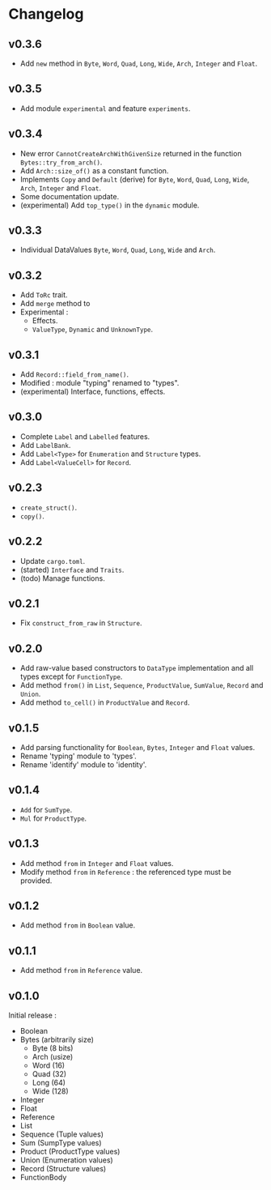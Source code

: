 # Changelog

## v0.3.6

- Add `new` method in `Byte`, `Word`, `Quad`, `Long`, `Wide`, `Arch`, `Integer` and `Float`.

## v0.3.5

- Add module `experimental` and feature `experiments`.

## v0.3.4

- New error `CannotCreateArchWithGivenSize` returned in the function `Bytes::try_from_arch()`.
- Add `Arch::size_of()` as a constant function.
- Implements `Copy` and `Default` (derive) for `Byte`, `Word`, `Quad`, `Long`, `Wide`, `Arch`, `Integer` and `Float`.
- Some documentation update.
- (experimental) Add `top_type()` in the `dynamic` module.

## v0.3.3

- Individual DataValues `Byte`, `Word`, `Quad`, `Long`, `Wide` and `Arch`.

## v0.3.2

- Add `ToRc` trait.
- Add `merge` method to 
- Experimental :
  - Effects.
  - `ValueType`, `Dynamic` and  `UnknownType`.

## v0.3.1

- Add `Record::field_from_name()`.
- Modified : module "typing" renamed to "types".
- (experimental) Interface, functions, effects.

## v0.3.0

- Complete `Label` and `Labelled` features.
- Add `LabelBank`.
- Add `Label<Type>` for `Enumeration` and `Structure` types.
- Add `Label<ValueCell>` for `Record`.

## v0.2.3

- `create_struct()`.
- `copy()`.

## v0.2.2

- Update `cargo.toml`.
- (started) `Interface` and `Traits`.
- (todo) Manage functions.

## v0.2.1

- Fix `construct_from_raw` in `Structure`.

## v0.2.0

- Add raw-value based constructors to `DataType` implementation and all types except for `FunctionType`.
- Add method `from()` in `List`, `Sequence`, `ProductValue`, `SumValue`, `Record` and `Union`.
- Add method `to_cell()` in `ProductValue` and `Record`.

## v0.1.5

- Add parsing functionality for `Boolean`, `Bytes`, `Integer` and `Float` values.
- Rename 'typing' module to 'types'.
- Rename 'identify' module to 'identity'.

## v0.1.4

- `Add` for `SumType`.
- `Mul` for `ProductType`.

## v0.1.3

- Add method `from` in `Integer` and `Float` values.
- Modify method `from` in `Reference` : the referenced type must be provided.

## v0.1.2

- Add method `from` in `Boolean` value.

## v0.1.1

- Add method `from` in `Reference` value.

## v0.1.0

Initial release :
- Boolean
- Bytes (arbitrarily size)
    - Byte (8 bits)
    - Arch (usize)
    - Word (16)
    - Quad (32)
    - Long (64)
    - Wide (128)
- Integer
- Float
- Reference
- List
- Sequence (Tuple values)
- Sum (SumpType values)
- Product (ProductType values)
- Union (Enumeration values)
- Record (Structure values)
- FunctionBody